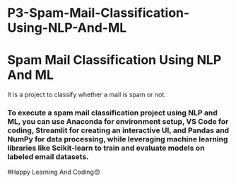 # P3-Spam-Mail-Classification-Using-NLP-And-ML
<h1>Spam Mail Classification Using NLP And ML </h1>

<p>It is a project to classify whether a mail is spam or not. </p>

<h3>To execute a spam mail classification project using NLP and ML, you can use Anaconda for environment setup, VS Code for coding, Streamlit for creating an interactive UI, and Pandas and NumPy for data processing, while leveraging machine learning libraries like Scikit-learn to train and evaluate models on labeled email datasets. </h3>

#Happy Learning And Coding😊
